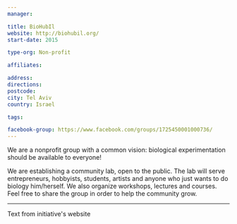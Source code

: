 ```yaml
---
manager:

title: BioHubIl
website: http://biohubil.org/
start-date: 2015

type-org: Non-profit

affiliates:

address:
directions:
postcode:
city: Tel Aviv
country: Israel

tags:

facebook-group: https://www.facebook.com/groups/1725450001000736/
---
```


We are a nonprofit group with a common vision: biological experimentation should be available to everyone!


We are establishing a community lab, open to the public. The lab will serve entrepreneurs, hobbyists, students, artists and anyone who just wants to do biology him/herself.
We also organize workshops, lectures and courses.
Feel free to share the group in order to help the community grow.

---
Text from initiative's website
